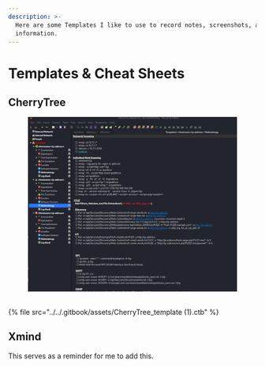 ```yaml
---
description: >-
  Here are some Templates I like to use to record notes, screenshots, and other
  information.
---
```


# Templates & Cheat Sheets

## CherryTree

<figure><img src="../../.gitbook/assets/image (1) (1) (1) (1) (1) (1) (1) (1) (1) (1) (1) (1) (1) (1) (1) (1).png" alt=""><figcaption></figcaption></figure>

##

{% file src="../../.gitbook/assets/CherryTree_template (1).ctb" %}

## Xmind

This serves as a reminder for me to add this.
